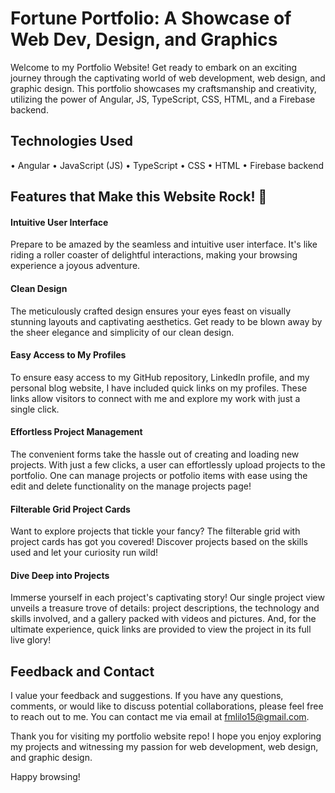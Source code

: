 # Fortune Portfolio: A Showcase of Web Dev, Design, and Graphics

Welcome to my Portfolio Website! Get ready to embark on an exciting journey through the captivating world of web development, web design, and graphic design. This portfolio showcases my craftsmanship and creativity, utilizing the power of Angular, JS, TypeScript, CSS, HTML, and a Firebase backend.

## Technologies Used

• Angular
• JavaScript (JS)
• TypeScript
• CSS
• HTML
• Firebase backend

## Features that Make this Website Rock! 🚀

#### Intuitive User Interface
Prepare to be amazed by the seamless and intuitive user interface. It's like riding a roller coaster of delightful interactions, making your browsing experience a joyous adventure.

#### Clean Design
The meticulously crafted design ensures your eyes feast on visually stunning layouts and captivating aesthetics. Get ready to be blown away by the sheer elegance and simplicity of our clean design.

#### Easy Access to My Profiles
To ensure easy access to my GitHub repository, LinkedIn profile, and my personal blog website, I have included quick links on my profiles. These links allow visitors to connect with me and explore my work with just a single click. 

#### Effortless Project Management
The convenient forms take the hassle out of creating and loading new projects. With just a few clicks, a user can effortlessly upload projects to the portfolio. One can manage projects or potfolio items with ease using the edit and delete functionality on the manage projects page!

#### Filterable Grid Project Cards
Want to explore projects that tickle your fancy? The filterable grid with project cards has got you covered! Discover projects based on the skills used and let your curiosity run wild!

#### Dive Deep into Projects
Immerse yourself in each project's captivating story! Our single project view unveils a treasure trove of details: project descriptions, the technology and skills involved, and a gallery packed with videos and pictures. And, for the ultimate experience, quick links are provided to view the project in its full live glory!

## Feedback and Contact

I value your feedback and suggestions. If you have any questions, comments, or would like to discuss potential collaborations, please feel free to reach out to me. You can contact me via email at fmlilo15@gmail.com.

Thank you for visiting my portfolio website repo! I hope you enjoy exploring my projects and witnessing my passion for web development, web design, and graphic design.

Happy browsing!
